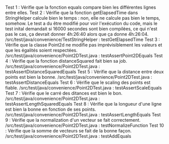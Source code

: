 Test 1 : Vérifie que la fonction equals compare bien les différentes lignes entre elles. 
Test 2 : Vérifie que la fonction getElapsedTime dans StringHelper calcule bien le temps : non, elle ne calcule pas bien le temps, somehow. Le test a du être modifié pour voir l'exécution du code, mais le test inital demandait si 16000 secondes sont bien compilées, ce qui n'est pas le cas, ça devrait donner 4h:26:40 alors que ça donne 4h:26:04. /src/test/java/convenience/TestStringHelper : testGetElapsedTime
Test 3 : Vérifie que la classe Point2d ne modifie pas imprévisiblement les valeurs et que les égalités soient respectées. /src/test/java/convenience/Point2DTest.java : testAssertPoint2DEquals
Test 4 : Vérifie que la fonction distanceSquared fait bien sa job. /src/test/java/convenience/Point2DTest.java : testAssertDistanceSquaredEquals
Test 5 : Vérifie que la distance entre deux points est bien la bonne. /src/test/java/convenience/Point2DTest.java : testAssertDistanceEquals
Test 6 : Vérifie que le scaling des points est fiable. /src/test/java/convenience/Point2DTest.java : testAssertScaleEquals
Test 7 : Vérifie que le carré des ditances est bien le bon. /src/test/java/convenience/Point2DTest.java : testAssertLengthSquaredEquals
Test 8 : Vérifie que la longueur d'une ligne est bien la bonne en fonction de ses points. /src/test/java/convenience/Point2DTest.java : testAssertLengthEquals
Test 9 : Vérifie que la normalization d'un vecteur se fait correctement. /src/test/java/convenience/Point2DTest.java : testNormalizeFunction
Test 10 : Vérifie que la somme de vecteurs se fait de la bonne façon. /src/test/java/convenience/Point2DTest.java : testAddEquals
